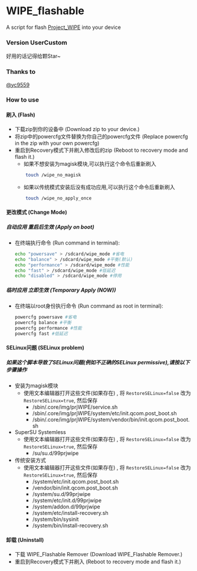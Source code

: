 # WIPE_flashable
A script for flash [Project_WIPE](https://github.com/yc9559/cpufreq-interactive-opt) into your device

### Version UserCustom
好用的话记得给颗Star~

### Thanks to
[@yc9559](https://github.com/yc9559)

### How to use
#### 刷入 (Flash)
-   下载zip到你的设备中 
    (Download zip to your device.)
-	将zip中的powercfg文件替换为你自己的powercfg文件 
	(Replace powercfg in the zip with your own powercfg)
-   重启到Recovery模式下并刷入修改后的zip
    (Reboot to recovery mode and flash it.)
	- 如果不想安装为magisk模块,可以执行这个命令后重新刷入 
	```bash
		touch /wipe_no_magisk
	```
	- 如果以传统模式安装后没有成功应用,可以执行这个命令后重新刷入
	```bash
		touch /wipe_no_apply_once
	```
#### 更改模式 (Change Mode)
##### 自动应用 重启后生效 (Apply on boot)
-   在终端执行命令
	(Run command in terminal):
	```bash
	echo "powersave" > /sdcard/wipe_mode #省电
	echo "balance" > /sdcard/wipe_mode #平衡(默认)
	echo "performance" > /sdcard/wipe_mode #性能
	echo "fast" > /sdcard/wipe_mode #低延迟
	echo "disabled" > /sdcard/wipe_mode #停用
	```

##### 临时应用 立即生效 (Temporary Apply (NOW))
-   在终端以root身份执行命令
    (Run command as root in terminal): 
    ```bash
	powercfg powersave #省电
	powercfg balance #平衡
	powercfg performance #性能
	powercfg fast #低延迟
    ```
#### SELinux问题 (SELinux problem)
##### 如果这个脚本导致了SELinux问题(例如不正确的SELinux permissive),请按以下步骤操作
-	安装为magisk模块
	- 使用文本编辑器打开这些文件(如果存在) , 将 `RestoreSELinux=false` 改为 `RestoreSELinux=true`, 然后保存
		- /sbin/.core/img/prjWIPE/service.sh
		- /sbin/.core/img/prjWIPE/system/etc/init.qcom.post_boot.sh
		- /sbin/.core/img/prjWIPE/system/vendor/bin/init.qcom.post_boot.sh
-	SuperSU Systemless
	- 使用文本编辑器打开这些文件(如果存在) , 将 `RestoreSELinux=false` 改为 `RestoreSELinux=true`, 然后保存
		- /su/su.d/99prjwipe
-	传统安装方式
	- 使用文本编辑器打开这些文件(如果存在) , 将 `RestoreSELinux=false` 改为 `RestoreSELinux=true`, 然后保存
		- /system/etc/init.qcom.post_boot.sh
		- /vendor/bin/init.qcom.post_boot.sh
		- /system/su.d/99prjwipe
		- /system/etc/init.d/99prjwipe
		- /system/addon.d/99prjwipe
		- /system/etc/install-recovery.sh
		- /system/bin/sysinit
		- /system/bin/install-recovery.sh

#### 卸载 (Uninstall)
-	下载 WIPE_Flashable Remover
	(Download WIPE_Flashable Remover.)
-   重启到Recovery模式下并刷入
    (Reboot to recovery mode and flash it.)
